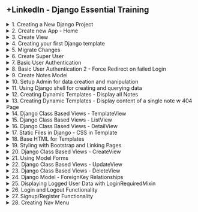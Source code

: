 
## +LinkedIn - Django Essential Training

<details>
<summary>1. Creating a New Django Project </summary>

# Creating a New Django Project

![image](https://github.com/omeatai/src-AI-Software/assets/32337103/d9914a67-625b-4165-a58a-5d43d40838e0)

## Install venv

```py
python -m venv venv
```

## Activate venv

```py
# venv\Scripts\activate
source venv/bin/activate
```

## Install Django

```py
python -m pip install Django==3.2
```

## Get dependencies

```py
pip freeze
```

```x
asgiref==3.7.2
Django==5.0.3
sqlparse==0.4.4
```

## Save Dependencies to Requirements.txt

```py
pip freeze > requirements.txt
```

## Install requirements from Requirements.txt

```py
pip install -r requirements.txt
```

## Deactivate a virtual environment

```py
deactivate
```

## Create Django Project

```py
django-admin startproject smartnotes .
```

## Start Local Server

```py
python manage.py runserver
```

```x
You have 18 unapplied migration(s). Your project may not work properly until you apply the migrations for app(s): admin, auth, contenttypes, sessions.
Run 'python manage.py migrate' to apply them.
March 20, 2024 - 04:58:12
Django version 5.0.3, using settings 'smartnotes.settings'
Starting development server at http://127.0.0.1:8000/
Quit the server with CONTROL-C.
```

<img width="1280" alt="image" src="https://github.com/omeatai/src-python-flask-django/assets/32337103/d1188761-5eb8-44f3-849e-b6b69662cd44">
<img width="1416" alt="image" src="https://github.com/omeatai/src-python-flask-django/assets/32337103/c414f6de-58e0-490e-a6d6-e0cbaae242b1">

# #END</details>

<details>
<summary>2. Create new App - Home </summary>

# Create new App - Home

[https://github.com/omeatai/src-python-flask-django/commit/0959e138fcee4d7829ef38e9ca8ff24a5c443a23](https://github.com/omeatai/src-python-flask-django/commit/0959e138fcee4d7829ef38e9ca8ff24a5c443a23)

## Create App

```py
django-admin startapp home
```

### smartnotes.settings:

```x
# Application definition

INSTALLED_APPS = [
    'django.contrib.admin',
    'django.contrib.auth',
    'django.contrib.contenttypes',
    'django.contrib.sessions',
    'django.contrib.messages',
    'django.contrib.staticfiles',

    # apps
    'home',
]
```

# #END</details>

<details>
<summary>3. Create View </summary>

# Create View

[https://github.com/omeatai/src-python-flask-django/commit/c1680ccc9d7982ae87252859481cb3d64db13260](https://github.com/omeatai/src-python-flask-django/commit/c1680ccc9d7982ae87252859481cb3d64db13260)

### smartnotes.urls:

```py
from django.contrib import admin
from django.urls import path, include

urlpatterns = [
    path('admin/', admin.site.urls),
    path('', include('home.urls')),
]
```

### home.urls:

```py
from django.urls import path
from home import views

urlpatterns = [
    path('home', views.home),
]
```

### home.views:

```py
from django.shortcuts import render
from django.http import HttpResponse

# Create your views here.


def home(request):
    return HttpResponse("<h1>Hello World!</h1>")
```

<img width="1413" alt="image" src="https://github.com/omeatai/src-python-flask-django/assets/32337103/ac80da1e-8b1a-4bc7-aa4f-528bd887843b">
<img width="1280" alt="image" src="https://github.com/omeatai/src-python-flask-django/assets/32337103/897bdc04-e787-467e-8194-5a5bcc99c229">
<img width="1280" alt="image" src="https://github.com/omeatai/src-python-flask-django/assets/32337103/1292f08d-6ebc-4d3d-a0c0-460ed2869b57">
<img width="1280" alt="image" src="https://github.com/omeatai/src-python-flask-django/assets/32337103/5c024f37-a954-4ae3-89a0-db735d3a7504">

# #END</details>

<details>
<summary>4. Creating your first Django template </summary>

# Creating your first Django template

[https://github.com/omeatai/src-python-flask-django/commit/6f788cf2b56c91f44b960178d8576c35bbebd11a](https://github.com/omeatai/src-python-flask-django/commit/6f788cf2b56c91f44b960178d8576c35bbebd11a)

### smartnotes.settings:

```py
# Internationalization
# https://docs.djangoproject.com/en/5.0/topics/i18n/

LANGUAGE_CODE = 'en-us'

TIME_ZONE = 'America/Denver'

USE_I18N = True

USE_TZ = True
```

### home.views:

```py
from django.shortcuts import render
from django.http import HttpResponse
from datetime import datetime

# Create your views here.


def home(request):
    # return HttpResponse("<h1>Hello World!</h1>")
    return render(request, 'home/welcome.html', {'name': 'John Doe', 'date': datetime.now()})
```

### home/templates/home/welcome.html:

```html
<!DOCTYPE html>
<html lang="en">
  <head>
    <meta charset="UTF-8" />
    <meta name="viewport" content="width=device-width, initial-scale=1.0" />
    <title>SmartNotes</title>
  </head>

  <body>
    <h1>Welcome to SmartNotes Home Page - {{name}}.</h1>
    <h2>Today is {{date}}</h2>
  </body>
</html>
```

<img width="1413" alt="image" src="https://github.com/omeatai/src-python-flask-django/assets/32337103/360b36a5-c3e9-4767-81b6-50a6969bbe2c">
<img width="1280" alt="image" src="https://github.com/omeatai/src-python-flask-django/assets/32337103/b117ad99-4daa-4910-9b8d-7581139d5bac">
<img width="1280" alt="image" src="https://github.com/omeatai/src-python-flask-django/assets/32337103/7f247c75-ff40-4fa4-9f30-266cf411a8f3">
<img width="1280" alt="image" src="https://github.com/omeatai/src-python-flask-django/assets/32337103/7a366f68-7d08-423b-a7c9-c400262a04af">

# #END</details>

<details>
<summary>5. Migrate Changes </summary>

# Migrate Changes

```py
python manage.py makemigrations
```

```py
python manage.py migrate
```

<img width="449" alt="image" src="https://github.com/omeatai/src-python-flask-django/assets/32337103/7b035ec1-9768-47cb-82b2-99171cccee67">

# #END</details>

<details>
<summary>6. Create Super User</summary>

# Create Super User

```py
python manage.py createsuperuser
```

# Run Dev Server

```py
python manage.py runserver
```

<img width="448" alt="image" src="https://github.com/omeatai/src-python-flask-django/assets/32337103/07bc212b-b444-4f42-804e-6212abf24964">
<img width="1330" alt="image" src="https://github.com/omeatai/src-python-flask-django/assets/32337103/eb04a65d-2c5e-4040-830c-1e1618cd1767">
<img width="1442" alt="image" src="https://github.com/omeatai/src-python-flask-django/assets/32337103/f883b789-fdf6-46d6-b729-f730c87c7ed6">
<img width="1319" alt="image" src="https://github.com/omeatai/src-python-flask-django/assets/32337103/97ccec8d-6dcf-4929-b8e0-a8a189fbf2be">

# #END</details>

<details>
<summary>7. Basic User Authentication</summary>

# Basic User Authentication

[https://github.com/omeatai/src-python-flask-django/commit/d5e5549f294eff2e8802a0cbfb499be02c648d31](https://github.com/omeatai/src-python-flask-django/commit/d5e5549f294eff2e8802a0cbfb499be02c648d31)

### home.urls:

```py
from django.urls import path
from home import views

urlpatterns = [
    path('home', views.home),
    path('authorized', views.authorized),
]
```

### home.views:

```py
from django.shortcuts import render
from django.http import HttpResponse
from datetime import datetime
from django.contrib.auth.decorators import login_required

# Create your views here.


def home(request):
    # return HttpResponse("<h1>Hello World!</h1>")
    return render(request, 'home/welcome.html', {'name': 'John Doe', 'date': datetime.now()})


@login_required
def authorized(request):
    return render(request, 'home/authorized.html', {})
```

### home/authorized.html:

```html
<!DOCTYPE html>
<html lang="en">
  <head>
    <meta charset="UTF-8" />
    <meta name="viewport" content="width=device-width, initial-scale=1.0" />
    <title>Restricted Area</title>
  </head>

  <body>
    <h1>You are in a restricted area!</h1>
  </body>
</html>
```

<img width="1442" alt="image" src="https://github.com/omeatai/src-python-flask-django/assets/32337103/4e2e5a7b-8123-4e02-bc14-c92f6b71066b">
<img width="1442" alt="image" src="https://github.com/omeatai/src-python-flask-django/assets/32337103/60489590-edb1-4fbe-9d9a-7fac08eadf1d">
<img width="1442" alt="image" src="https://github.com/omeatai/src-python-flask-django/assets/32337103/739ecf40-3968-476a-8119-141a4335c8d9">
<img width="1442" alt="image" src="https://github.com/omeatai/src-python-flask-django/assets/32337103/9f3c23f0-cc96-4e2e-9066-5eedc5ad5c95">

# #END</details>

<details>
<summary>8. Basic User Authentication 2 - Force Redirect on failed Login</summary>

# Basic User Authentication 2 - Force Redirect on failed Login

[https://github.com/omeatai/src-python-flask-django/commit/ee29ba256602e97df09bcec992f4c0efda93286b](https://github.com/omeatai/src-python-flask-django/commit/ee29ba256602e97df09bcec992f4c0efda93286b)

### home.views:

```py
from django.shortcuts import render
from django.http import HttpResponse
from datetime import datetime
from django.contrib.auth.decorators import login_required

# Create your views here.


def home(request):
    # return HttpResponse("<h1>Hello World!</h1>")
    return render(request, 'home/welcome.html', {'name': 'John Doe', 'date': datetime.now()})


@login_required(login_url='/admin')
def authorized(request):
    return render(request, 'home/authorized.html', {})
```

<img width="1442" alt="image" src="https://github.com/omeatai/src-python-flask-django/assets/32337103/000601ab-8f95-4b1f-a720-34ccf24eb623">

# #END</details>

<details>
<summary>9. Create Notes Model</summary>

# Create Notes Model

[https://github.com/omeatai/src-python-flask-django/commit/09253493e7a3e2e425681639f18e15110a5d6092](https://github.com/omeatai/src-python-flask-django/commit/09253493e7a3e2e425681639f18e15110a5d6092)

## Create new app - notes

```py
django-admin startapp notes
```

### smartnotes.settings:

```py
# Application definition

INSTALLED_APPS = [
    'django.contrib.admin',
    'django.contrib.auth',
    'django.contrib.contenttypes',
    'django.contrib.sessions',
    'django.contrib.messages',
    'django.contrib.staticfiles',

    # apps
    'home',
    'notes',
]
```

### notes.models:

```py
from django.db import models

# Create your models here.


class Notes(models.Model):
    title = models.CharField(max_length=200)
    content = models.TextField()
    created = models.DateTimeField(auto_now_add=True)
    updated = models.DateTimeField(auto_now=True)

    def __str__(self):
        return self.title
```

## Run migrations

```py
python manage.py makemigrations
python manage.py migrate
```

# #END</details>

<details>
<summary>10. Setup Admin for data creation and manipulation</summary>

# Setup Admin for data creation and manipulation

[https://github.com/omeatai/src-python-flask-django/commit/fe4590e92ae3f0ac735f5950c8660cf79aed015b](https://github.com/omeatai/src-python-flask-django/commit/fe4590e92ae3f0ac735f5950c8660cf79aed015b)

### notes.admin:

```py
from django.contrib import admin
from . import models
# Register your models here.


class NotesAdmin(admin.ModelAdmin):
    list_display = ('title', 'created', 'updated',)
    verbose_name = "Note"
    verbose_name_plural = "Notes"

    # def get_model_name(self):
    #     return "Notes"


admin.site.register(models.Notes, NotesAdmin)
```

### notes.models:

```py
from django.db import models

# Create your models here.


class Notes(models.Model):
    title = models.CharField(max_length=200)
    content = models.TextField()
    created = models.DateTimeField(auto_now_add=True)
    updated = models.DateTimeField(auto_now=True)

    class Meta:
        verbose_name = "Note"
        verbose_name_plural = "Notes"

    def __str__(self):
        return self.title
```

## Run migrations

```py
python manage.py makemigrations
python manage.py migrate
```

<img width="1280" alt="image" src="https://github.com/omeatai/src-python-flask-django/assets/32337103/44e70011-13a8-4329-98e8-de55d982840e">
<img width="1280" alt="image" src="https://github.com/omeatai/src-python-flask-django/assets/32337103/d2b2e809-b98c-4bf9-97bc-a539bb352808">
<img width="1458" alt="image" src="https://github.com/omeatai/src-python-flask-django/assets/32337103/354f952d-e64f-4956-ada8-c9c1461ed99c">
<img width="1458" alt="image" src="https://github.com/omeatai/src-python-flask-django/assets/32337103/6c302e29-1e1d-4400-a752-c38955302f1f">
<img width="1458" alt="image" src="https://github.com/omeatai/src-python-flask-django/assets/32337103/e187c091-b598-40e3-82f4-10f61cbe8d95">

# #END</details>

<details>
<summary>11. Using Django shell for creating and querying data</summary>

# Using Django shell for creating and querying data

## Run Shell:

```py
python manage.py shell
```

## Get Instance of Model Object

```py
from notes.models import Notes
mynote = Notes.objects.get(pk=1)

mynote.title
# 'Make food'

mynote.content
# 'This is how to make the food'
```

## Get all Object Instances

```py
 Notes.objects.all()
# <QuerySet [<Notes: Make food>]>
```

## Create New Object Instance

```py
new_note = Notes.objects.create(title="The second note", content="This is the second note.")

Notes.objects.all()
# <QuerySet [<Notes: Make food>, <Notes: The second note>]>
```

## Filter and Exclude contents

```py
Notes.objects.filter(title__startswith="The")
# <QuerySet [<Notes: The second note>]>

Notes.objects.filter(content__icontains="food")
#  <QuerySet [<Notes: Make food>]>

Notes.objects.exclude(content__icontains="food")
# <QuerySet [<Notes: The second note>]>

Notes.objects.filter(content__icontains="food").exclude(content__icontains="second")
# <QuerySet [<Notes: Make food>]>
```

# #END</details>

<details>
<summary>12. Creating Dynamic Templates - Display all Notes </summary>

# Creating Dynamic Templates - Display all Notes

[https://github.com/omeatai/src-python-flask-django/commit/a135c2a03da27f098e6d5e3a508ffa2746745e96](https://github.com/omeatai/src-python-flask-django/commit/a135c2a03da27f098e6d5e3a508ffa2746745e96)

### notes.models:

```py
from django.db import models

# Create your models here.


class Notes(models.Model):
    title = models.CharField(max_length=200)
    content = models.TextField()
    created = models.DateTimeField(auto_now_add=True)
    updated = models.DateTimeField(auto_now=True)

    class Meta:
        verbose_name = "Note"
        verbose_name_plural = "Notes"

    def __str__(self):
        return self.title
```

### smartnotes.urls:

```py
from django.contrib import admin
from django.urls import path, include

urlpatterns = [
    path('admin/', admin.site.urls),
    path('', include('home.urls')),
    path('smart/', include('notes.urls')),
]
```

### notes.urls:

```py
from django.urls import path
from . import views

urlpatterns = [
    path('notes', views.list),
]
```

### notes.views:

```py
from django.shortcuts import render
from .models import Notes

# Create your views here.


def list(request):
    all_notes = Notes.objects.all()
    return render(request, 'notes/notes_list.html', {'notes': all_notes})
```

### notes/notes_list.html:

```html
<!DOCTYPE html>
<html lang="en">
  <head>
    <meta charset="UTF-8" />
    <meta name="viewport" content="width=device-width, initial-scale=1.0" />
    <title>Notes</title>
  </head>

  <body>
    <h1>Note List</h1>
    <h2>These are the notes:</h2>
    <ul>
      {% for note in notes %}
      <li>{{note.title}}</li>
      {% endfor %}
    </ul>
  </body>
</html>
```

<img width="1409" alt="image" src="https://github.com/omeatai/src-python-flask-django/assets/32337103/a93749d6-a319-421f-b211-3288eecc3786">
<img width="1252" alt="image" src="https://github.com/omeatai/src-python-flask-django/assets/32337103/ebcd35d1-e9b4-4dd9-88de-028296c7ef34">
<img width="1252" alt="image" src="https://github.com/omeatai/src-python-flask-django/assets/32337103/0ccaf7cd-59bb-47b9-bf10-1dd7123819dd">
<img width="1252" alt="image" src="https://github.com/omeatai/src-python-flask-django/assets/32337103/1b70d099-f746-4499-a1bb-99f82baaa8ab">
<img width="1252" alt="image" src="https://github.com/omeatai/src-python-flask-django/assets/32337103/2422a6ee-56fd-4479-baca-80f33bb664e4">
<img width="1252" alt="image" src="https://github.com/omeatai/src-python-flask-django/assets/32337103/330aee64-8204-45ba-975c-d34e33a16019">

# #END</details>

<details>
<summary>13. Creating Dynamic Templates - Display content of a single note w 404 Page </summary>

# Creating Dynamic Templates - Display content of a single note w 404 Page

[https://github.com/omeatai/src-python-flask-django/commit/6a213c7aa46ec24c6017a44bad60269918eaf2a0](https://github.com/omeatai/src-python-flask-django/commit/6a213c7aa46ec24c6017a44bad60269918eaf2a0)

### smartnotes.settings:

```py
# SECURITY WARNING: don't run with debug turned on in production!
DEBUG = False  # True

ALLOWED_HOSTS = ['*']


# Application definition

INSTALLED_APPS = [
    'django.contrib.admin',
    'django.contrib.auth',
    'django.contrib.contenttypes',
    'django.contrib.sessions',
    'django.contrib.messages',
    'django.contrib.staticfiles',

    # apps
    'home',
    'notes',
]
```

### notes.urls:

```py
from django.urls import path
from . import views

urlpatterns = [
    path('notes', views.list),
    path('notes/<int:pk>', views.detail),
]
```

### notes.views:

```py
from django.shortcuts import render
from django.http import Http404

from .models import Notes

# Create your views here.


def list(request):
    all_notes = Notes.objects.all()
    return render(request, 'notes/notes_list.html', {'notes': all_notes})


def detail(request, pk):
    try:
        note = Notes.objects.get(pk=pk)
    except Notes.DoesNotExist:
        raise Http404("Note does not exist")
    return render(request, 'notes/notes_detail.html', {'note': note})
```

### notes/notes_detail.html:

```html
<!DOCTYPE html>
<html lang="en">
  <head>
    <meta charset="UTF-8" />
    <meta name="viewport" content="width=device-width, initial-scale=1.0" />
    <title>Note Detail</title>
  </head>

  <body>
    <h1>{{note.title | title}}</h1>
    <h3>{{note.content}}</h3>
  </body>
</html>
```

### notes/templates/404.html:

```html
<!DOCTYPE html>
<html lang="en">
  <head>
    <meta charset="UTF-8" />
    <meta name="viewport" content="width=device-width, initial-scale=1.0" />
    <title>404 Page</title>
  </head>

  <body>
    <h1>404 - Ooops!</h1>
    <h2>I cannot find the file you requested!</h2>
  </body>
</html>
```

<img width="1409" alt="image" src="https://github.com/omeatai/src-python-flask-django/assets/32337103/10aa4c56-be8b-4bc6-ba6b-fe52dcf11389">
<img width="1409" alt="image" src="https://github.com/omeatai/src-python-flask-django/assets/32337103/01259842-9e6f-4a09-9091-10b36c1e636d">
<img width="1252" alt="image" src="https://github.com/omeatai/src-python-flask-django/assets/32337103/43c1eb4e-fbfd-4ffb-930f-37db29b0e50d">
<img width="1252" alt="image" src="https://github.com/omeatai/src-python-flask-django/assets/32337103/e6dabf44-5720-492e-9272-6f2e7f8bae55">
<img width="1252" alt="image" src="https://github.com/omeatai/src-python-flask-django/assets/32337103/f637fb96-364d-4acd-9c64-3aed91a93080">
<img width="1252" alt="image" src="https://github.com/omeatai/src-python-flask-django/assets/32337103/ff107b00-75b3-4da7-891a-28b40ad0b797">
<img width="1252" alt="image" src="https://github.com/omeatai/src-python-flask-django/assets/32337103/0a26901f-dad5-4686-9fd6-cc9b18970de1">

# #END</details>

<details>
<summary>14. Django Class Based Views - TemplateView </summary>

# Django Class Based Views - TemplateView

[https://github.com/omeatai/src-python-flask-django/commit/1e10260f38b8bf5b6804d6f45b9f4bf61b1c2edf](https://github.com/omeatai/src-python-flask-django/commit/1e10260f38b8bf5b6804d6f45b9f4bf61b1c2edf)

### home.views:

```py
from django.shortcuts import render
from django.http import HttpResponse
from datetime import datetime
from django.contrib.auth.decorators import login_required
from django.views.generic import TemplateView
from django.contrib.auth.mixins import LoginRequiredMixin

# Create your views here.


class HomeView(TemplateView):
    template_name = 'home/welcome.html'
    extra_context = {'name': 'John Doe', 'date': datetime.now()}


# def home(request):
#     # return HttpResponse("<h1>Hello World!</h1>")
#     return render(request, 'home/welcome.html', {'name': 'John Doe', 'date': datetime.now()})


class AuthorizedView(LoginRequiredMixin, TemplateView):
    template_name = 'home/authorized.html'
    extra_context = {}
    login_url = '/admin'


# @login_required(login_url='/admin')
# def authorized(request):
#     return render(request, 'home/authorized.html', {})
```

### home.urls:

```py
from django.urls import path
from home import views

urlpatterns = [
    # path('home', views.home),
    path('home', views.HomeView.as_view()),
    # path('authorized', views.authorized),
    path('authorized', views.AuthorizedView.as_view()),
]
```

<img width="1458" alt="image" src="https://github.com/omeatai/src-python-flask-django/assets/32337103/27480e31-f225-49ee-aba2-b9a149a9323d">
<img width="1458" alt="image" src="https://github.com/omeatai/src-python-flask-django/assets/32337103/fb460d21-b9a7-4799-961f-56bc751d5121">
<img width="1252" alt="image" src="https://github.com/omeatai/src-python-flask-django/assets/32337103/1b2b17f3-5d1c-48bd-9364-25374c1ce361">
<img width="1252" alt="image" src="https://github.com/omeatai/src-python-flask-django/assets/32337103/2c4dbd20-39b2-4adb-bc28-ffcac9089466">

# #END</details>

<details>
<summary>15. Django Class Based Views - ListView </summary>

# Django Class Based Views - ListView

[https://github.com/omeatai/src-python-flask-django/commit/3f935498be33171d56e127482e771f199787ab6c](https://github.com/omeatai/src-python-flask-django/commit/3f935498be33171d56e127482e771f199787ab6c)

### notes.views:

```py
from typing import Any
from django.shortcuts import render
from django.http import Http404
from django.views.generic import ListView

from .models import Notes

# Create your views here.


class NotesListView(ListView):
    model = Notes
    context_object_name = 'notes'
    template_name = 'notes/notes_list.html'
    ordering = ['-created']
    paginate_by = 10


# def list(request):
#     all_notes = Notes.objects.all()
#     return render(request, 'notes/notes_list.html', {'notes': all_notes})


def detail(request, pk):
    try:
        note = Notes.objects.get(pk=pk)
    except Notes.DoesNotExist:
        raise Http404("Note does not exist")
    return render(request, 'notes/notes_detail.html', {'note': note})
```

### notes.urls:

```py
from django.urls import path
from . import views

urlpatterns = [
    # path('notes', views.list),
    path('notes', views.NotesListView.as_view()),
    path('notes/<int:pk>', views.detail),
]
```

### notes/templates/notes/notes_list.html:

```py
<!DOCTYPE html>
<html lang="en">

<head>
    <meta charset="UTF-8">
    <meta name="viewport" content="width=device-width, initial-scale=1.0">
    <title>Notes</title>
</head>

<body>
    <h1>Note List</h1>
    <h2>These are the notes:</h2>
    <ul>
        {% for note in notes %}
        <li>{{note.title}}</li>
        {% endfor %}
    </ul>
</body>

</html>
```

<img width="1383" alt="image" src="https://github.com/omeatai/src-python-flask-django/assets/32337103/8023729d-604c-4b71-9dfa-89fa4501c7cc">
<img width="1208" alt="image" src="https://github.com/omeatai/src-python-flask-django/assets/32337103/47e33038-8d50-413c-a88e-1eca9978a27d">
<img width="1252" alt="image" src="https://github.com/omeatai/src-python-flask-django/assets/32337103/c369c75a-203c-46f5-9844-00796ae8904a">
<img width="1252" alt="image" src="https://github.com/omeatai/src-python-flask-django/assets/32337103/0b3720e2-b860-4c42-b7bc-2eccb67e8fb8">

# #END</details>

<details>
<summary>16. Django Class Based Views - DetailView </summary>

# Django Class Based Views - DetailView

[https://github.com/omeatai/src-python-flask-django/commit/3dbc4628a9a8892e9098e455c03cb8c63e4253f5](https://github.com/omeatai/src-python-flask-django/commit/3dbc4628a9a8892e9098e455c03cb8c63e4253f5)

### smartnotes.urls:

```py
from django.contrib import admin
from django.urls import path, include

urlpatterns = [
    path('admin/', admin.site.urls),
    path('', include('home.urls')),
    path('smart/', include('notes.urls')),
]
```

### notes.urls:

```py
from django.urls import path
from . import views

urlpatterns = [
    # path('notes', views.list),
    path('notes', views.NotesListView.as_view(), name='notes-list'),
    # path('notes/<int:pk>', views.detail),
    path('notes/<int:pk>', views.NotesDetailView.as_view(),
         name='notes-detail-list'),
]
```

### notes.views:

```py
from typing import Any
from django.shortcuts import render, redirect
from django.http import Http404, HttpResponseRedirect
from django.urls import reverse
from django.views.generic import ListView, DetailView

from .models import Notes

# Create your views here.


class NotesListView(ListView):
    model = Notes
    context_object_name = 'notes'
    template_name = 'notes/notes_list.html'
    ordering = ['-created']
    paginate_by = 10


# def list(request):
#     all_notes = Notes.objects.all()
#     return render(request, 'notes/notes_list.html', {'notes': all_notes})


class NotesDetailView(DetailView):
    model = Notes
    context_object_name = 'note'
    template_name = 'notes/notes_detail.html'

    def get_object(self, queryset=None):
        try:
            return super().get_object(queryset)
        except Http404:
            # return render(self.request, '404.html', {})
            # return HttpResponseRedirect(reverse('notes-detail-list', args=[1]))
            # return HttpResponseRedirect(reverse('notes-list'))
            return "404 - Sorry, the requested note does not exist!"


# def detail(request, pk):
#     try:
#         note = Notes.objects.get(pk=pk)
#     except Notes.DoesNotExist:
#         raise Http404("Note does not exist")
#     return render(request, 'notes/notes_detail.html', {'note': note})
```

### notes/templates/notes/notes_list.html:

```py
<!DOCTYPE html>
<html lang="en">

<head>
    <meta charset="UTF-8">
    <meta name="viewport" content="width=device-width, initial-scale=1.0">
    <title>Notes</title>
</head>

<body>
    <h1>Note List</h1>
    <h2>These are the notes:</h2>
    <ul>
        {% for note in notes %}
        <li>{{note.title}}</li>
        {% endfor %}
    </ul>
</body>

</html>
```

<img width="1383" alt="image" src="https://github.com/omeatai/src-python-flask-django/assets/32337103/1be41d27-ca7b-421b-95f5-18d52c56fde7">
<img width="1383" alt="image" src="https://github.com/omeatai/src-python-flask-django/assets/32337103/72c45b25-dd04-409d-87a4-b5cf9c34d48d">
<img width="1252" alt="image" src="https://github.com/omeatai/src-python-flask-django/assets/32337103/e5f7626e-d377-45eb-9ad2-ca78c7de2074">
<img width="1252" alt="image" src="https://github.com/omeatai/src-python-flask-django/assets/32337103/07094330-2eb9-4153-9b6e-a8796c2468ac">
<img width="1252" alt="image" src="https://github.com/omeatai/src-python-flask-django/assets/32337103/74a02860-d5d8-44cf-9dab-7e9ee5412633">
<img width="1252" alt="image" src="https://github.com/omeatai/src-python-flask-django/assets/32337103/fdbf20ef-4a65-4623-a7cb-ba067f2a68ce">

# #END</details>

<details>
<summary>17. Static Files in Django - CSS in Template </summary>

# Static Files in Django - CSS in Template

[https://github.com/omeatai/src-python-flask-django/commit/c9a69902fd55e8eff47d658603800dab25cb0ab8](https://github.com/omeatai/src-python-flask-django/commit/c9a69902fd55e8eff47d658603800dab25cb0ab8)

### smartnotes.settings:

```py
# Static files (CSS, JavaScript, Images)
# https://docs.djangoproject.com/en/5.0/howto/static-files/

STATIC_URL = 'static/'
STATICFILES_DIRS = [
    BASE_DIR / 'static',
]
```

### static/notes/css/style.css:

```css
.note-li {
  color: blue;
  font-size: 18px;
  font-weight: 800;
}
```

### notes/templates/notes/notes_list.html:

```html
{% load static %}

<!DOCTYPE html>
<html lang="en">
  <head>
    <meta charset="UTF-8" />
    <meta name="viewport" content="width=device-width, initial-scale=1.0" />
    <link rel="stylesheet" href="{% static 'notes/css/style.css' %}" />
    <title>Notes</title>
  </head>

  <body>
    <h1>Note List</h1>
    <h2>These are the notes:</h2>
    <ul>
      {% for note in notes %}
      <li class="note-li">{{note.title}}</li>
      {% endfor %}
    </ul>
  </body>
</html>
```

<img width="1383" alt="image" src="https://github.com/omeatai/src-python-flask-django/assets/32337103/b43b561f-4547-41f3-afe7-de0ffe54d353">
<img width="1383" alt="image" src="https://github.com/omeatai/src-python-flask-django/assets/32337103/9326acdd-5ae5-4bc8-b01d-3a87961fdec2">
<img width="1252" alt="image" src="https://github.com/omeatai/src-python-flask-django/assets/32337103/139b36d2-137b-4366-b175-103d50f6489c">
<img width="1252" alt="image" src="https://github.com/omeatai/src-python-flask-django/assets/32337103/c2a15c08-1cb5-48f9-87a5-47d3bbea48f8">
<img width="1252" alt="image" src="https://github.com/omeatai/src-python-flask-django/assets/32337103/65ed74a3-2119-45ba-8bca-905b770b895c">

# #END</details>

<details>
<summary>18. Base HTML for Templates </summary>

# Base HTML for Templates

[https://github.com/omeatai/src-python-flask-django/commit/9e009fac7c4d43b7c5cae36dd13301e35079146e](https://github.com/omeatai/src-python-flask-django/commit/9e009fac7c4d43b7c5cae36dd13301e35079146e)

### smartnotes.settings:

```py
TEMPLATES = [
    {
        'BACKEND': 'django.template.backends.django.DjangoTemplates',
        'DIRS': [
            BASE_DIR / 'templates',
        ],
        'APP_DIRS': True,
        'OPTIONS': {
            'context_processors': [
                'django.template.context_processors.debug',
                'django.template.context_processors.request',
                'django.contrib.auth.context_processors.auth',
                'django.contrib.messages.context_processors.messages',
            ],
        },
    },
]
```

### static/notes/css/style.css:

```css
.note-li {
  color: purple;
  font-size: 18px;
  font-weight: 800;
}

h2 {
  color: cadetblue;
}
```

### templates/notes/base.html:

```html
{% load static %}

<!DOCTYPE html>
<html lang="en">
  <head>
    <meta charset="UTF-8" />
    <meta name="viewport" content="width=device-width, initial-scale=1.0" />
    <link rel="stylesheet" href="{% static 'notes/css/style.css' %}" />
    <title>Notes</title>
  </head>

  <body>
    {% block content %} {% endblock content %}
  </body>
</html>
```

### templates/notes/notes_list.html:

```py
{% extends 'notes/base.html' %}

{% block content %}
<h1>Note List</h1>
<h2>These are the notes:</h2>
<ul>
    {% for note in notes %}
    <li class="note-li">{{note.title}}</li>
    {% endfor %}
</ul>
{% endblock content %}
```

<img width="1430" alt="image" src="https://github.com/omeatai/src-python-flask-django/assets/32337103/047a9f2c-1e33-4827-8cab-c825ab3dd210">
<img width="1252" alt="image" src="https://github.com/omeatai/src-python-flask-django/assets/32337103/79af28af-7378-431b-abaa-b208e67194b5">
<img width="1252" alt="image" src="https://github.com/omeatai/src-python-flask-django/assets/32337103/c2ef70e3-dd93-4455-83c5-f9d285bdb87b">
<img width="1252" alt="image" src="https://github.com/omeatai/src-python-flask-django/assets/32337103/4423d5ed-de11-41c9-98f7-58d85515e682">
<img width="1252" alt="image" src="https://github.com/omeatai/src-python-flask-django/assets/32337103/0ac816c0-cb25-49c5-843a-276784f40f71">

# #END</details>

<details>
<summary>19. Styling with Bootstrap and Linking Pages </summary>

# Styling with Bootstrap and Linking Pages

[https://github.com/omeatai/src-python-flask-django/commit/61b4a649138fba4700ea7ecac34d5babea955e80](https://github.com/omeatai/src-python-flask-django/commit/61b4a649138fba4700ea7ecac34d5babea955e80)

### notes.urls:

```py
from django.urls import path
from . import views

urlpatterns = [
    # path('notes', views.list),
    path('notes', views.NotesListView.as_view(), name='notes-list'),
    # path('notes/<int:pk>', views.detail),
    path('notes/<int:pk>', views.NotesDetailView.as_view(),
         name='notes-detail-list'),
]
```

### templates/home/base.html:

```html
{% load static %}

<!DOCTYPE html>
<html lang="en">
  <head>
    <meta charset="UTF-8" />
    <meta name="viewport" content="width=device-width, initial-scale=1.0" />
    <link
      href="https://cdn.jsdelivr.net/npm/bootstrap@5.3.3/dist/css/bootstrap.min.css"
      rel="stylesheet"
      integrity="sha384-QWTKZyjpPEjISv5WaRU9OFeRpok6YctnYmDr5pNlyT2bRjXh0JMhjY6hW+ALEwIH"
      crossorigin="anonymous"
    />
    <title>SmartNotes</title>
  </head>

  <body>
    <div class="my-5 text-center container">
      {% block content %} {% endblock content %}
    </div>

    <script
      src="https://cdn.jsdelivr.net/npm/bootstrap@5.3.3/dist/js/bootstrap.bundle.min.js"
      integrity="sha384-YvpcrYf0tY3lHB60NNkmXc5s9fDVZLESaAA55NDzOxhy9GkcIdslK1eN7N6jIeHz"
      crossorigin="anonymous"
    ></script>
  </body>
</html>
```

### home/templates/home/welcome.html:

```html
{% extends 'home/base.html' %} {% block content %}
<h1>Welcome to SmartNotes Home Page - {{name}}.</h1>
<h2>Today is {{date}}</h2>
<a href="{% url 'notes-list' %}" class="btn btn-primary"
  >Check out these SmartNotes</a
>
{% endblock content %}
```

### templates/notes/base.html:

```html
{% load static %}

<!DOCTYPE html>
<html lang="en">
  <head>
    <meta charset="UTF-8" />
    <meta name="viewport" content="width=device-width, initial-scale=1.0" />
    <link
      href="https://cdn.jsdelivr.net/npm/bootstrap@5.3.3/dist/css/bootstrap.min.css"
      rel="stylesheet"
      integrity="sha384-QWTKZyjpPEjISv5WaRU9OFeRpok6YctnYmDr5pNlyT2bRjXh0JMhjY6hW+ALEwIH"
      crossorigin="anonymous"
    />
    <link rel="stylesheet" href="{% static 'notes/css/style.css' %}" />
    <title>Notes</title>
  </head>

  <body>
    <div class="my-5 text-center container">
      {% block content %} {% endblock content %}
    </div>

    <script
      src="https://cdn.jsdelivr.net/npm/bootstrap@5.3.3/dist/js/bootstrap.bundle.min.js"
      integrity="sha384-YvpcrYf0tY3lHB60NNkmXc5s9fDVZLESaAA55NDzOxhy9GkcIdslK1eN7N6jIeHz"
      crossorigin="anonymous"
    ></script>
  </body>
</html>
```

### notes/templates/notes/notes_list.html:

```html
{% extends 'notes/base.html' %} {% block content %}
<h1>Note List</h1>
<h2 class="mb-5">These are the notes:</h2>

<div class="row row-cols3 g-2">
  {% for note in notes %}
  <div class="col">
    <div class="p-3 border">
      <a
        href="{% url 'notes-detail-list' pk=note.id %}"
        class="text-dark text-decoration-none"
      >
        <h3>{{note.title | title}}</h3>
      </a>
      <p>{{note.content | truncatechars:30}}</p>
    </div>
  </div>
  {% endfor %}
</div>

{% endblock content %}
```

### notes/templates/notes/notes_detail.html:

```html
{% extends 'notes/base.html' %} {% block content %}
<div class="border round">
  <h1 class="my-5">{{note.title | title}}</h1>
  <p>{{note.content}}</p>
</div>

{% endblock content %}
```

<img width="1453" alt="image" src="https://github.com/omeatai/src-python-flask-django/assets/32337103/a9a658c5-2846-4604-92b0-a1f2b73c5e5d">
<img width="1453" alt="image" src="https://github.com/omeatai/src-python-flask-django/assets/32337103/340f8b96-1493-42ae-b0a3-5fe1a8c7cedb">
<img width="1453" alt="image" src="https://github.com/omeatai/src-python-flask-django/assets/32337103/25d5c2c3-fa4f-4976-89e3-de46118d1aea">
<img width="1252" alt="image" src="https://github.com/omeatai/src-python-flask-django/assets/32337103/63f9b354-057c-4c3a-b3a2-d9e526685efd">
<img width="1252" alt="image" src="https://github.com/omeatai/src-python-flask-django/assets/32337103/f12343af-535e-4817-9ea2-b8aaa055e3fd">
<img width="1252" alt="image" src="https://github.com/omeatai/src-python-flask-django/assets/32337103/3528ba4f-38f1-40d9-9e52-5c85a9a73c2a">
<img width="1252" alt="image" src="https://github.com/omeatai/src-python-flask-django/assets/32337103/f8acfc54-55cc-471c-a24a-45841e71760f">
<img width="1252" alt="image" src="https://github.com/omeatai/src-python-flask-django/assets/32337103/91d083ca-a9b7-4696-ac40-507d024ec472">
<img width="1252" alt="image" src="https://github.com/omeatai/src-python-flask-django/assets/32337103/e3e639e1-3b09-413c-8493-50c61914e06c">

# #END</details>

<details>
<summary>20. Django Class Based Views - CreateView </summary>

# Django Class Based Views - CreateView

[https://github.com/omeatai/src-python-flask-django/commit/2f833971f6a3e9d78c730e912bcb08105d79e8c9](https://github.com/omeatai/src-python-flask-django/commit/2f833971f6a3e9d78c730e912bcb08105d79e8c9)

### smartnotes.urls:

```py
from django.contrib import admin
from django.urls import path, include

urlpatterns = [
    path('admin/', admin.site.urls),
    path('', include('home.urls')),
    path('smart/', include('notes.urls')),
]
```

### notes.urls:

```py
from django.urls import path
from . import views

urlpatterns = [
    # path('notes', views.list),
    path('notes', views.NotesListView.as_view(), name='notes-list'),
    # path('notes/<int:pk>', views.detail),
    path('notes/<int:pk>', views.NotesDetailView.as_view(),
         name='notes-detail-list'),
    path('notes/create', views.NotesCreateView.as_view(), name='notes-create'),
]
```

### notes.views:

```py
from typing import Any
from django.shortcuts import render, redirect
from django.http import Http404, HttpResponseRedirect
from django.urls import reverse
from django.views.generic import ListView, DetailView, CreateView

from .models import Notes

# Create your views here.


class NotesCreateView(CreateView):
    model = Notes
    fields = ['title', 'content']
    success_url = '/smart/notes'
    template_name = 'notes/notes_create.html'


class NotesListView(ListView):
    model = Notes
    context_object_name = 'notes'
    template_name = 'notes/notes_list.html'
    ordering = ['-created']
    paginate_by = 10


# def list(request):
#     all_notes = Notes.objects.all()
#     return render(request, 'notes/notes_list.html', {'notes': all_notes})


class NotesDetailView(DetailView):
    model = Notes
    context_object_name = 'note'
    template_name = 'notes/notes_detail.html'

    def get_object(self, queryset=None):
        try:
            return super().get_object(queryset)
        except Http404:
            # return render(self.request, '404.html', {})
            # return HttpResponseRedirect(reverse('notes-detail-list', args=[1]))
            # return HttpResponseRedirect(reverse('notes-list'))
            return "404 - Sorry, the requested note does not exist!"


# def detail(request, pk):
#     try:
#         note = Notes.objects.get(pk=pk)
#     except Notes.DoesNotExist:
#         raise Http404("Note does not exist")
#     return render(request, 'notes/notes_detail.html', {'note': note})
```

### notes/templates/notes/notes_create.html:

```py
{% extends 'notes/base.html' %}

{% block content %}
<form action="{% url 'notes-create' %}" method="POST">
    {% csrf_token %}
    {{ form.as_p }}
    <button type="submit" class="btn btn-primary my-5">Submit</button>
</form>

{% endblock content %}
```

<img width="1411" alt="image" src="https://github.com/omeatai/src-python-flask-django/assets/32337103/1b131ba3-80fe-4ccd-9b3f-fc6fb1684f05">
<img width="1411" alt="image" src="https://github.com/omeatai/src-python-flask-django/assets/32337103/269ca0b6-300e-42de-abd4-94a63760f233">
<img width="1249" alt="image" src="https://github.com/omeatai/src-python-flask-django/assets/32337103/0b81c59f-d6a6-46d0-8b6c-d91b224c1909">
<img width="1249" alt="image" src="https://github.com/omeatai/src-python-flask-django/assets/32337103/937c3f1a-7146-49d5-a646-822e7a71e42a">
<img width="1249" alt="image" src="https://github.com/omeatai/src-python-flask-django/assets/32337103/e34fd8f9-3302-454b-ab2f-a4c8df055f8f">
<img width="1249" alt="image" src="https://github.com/omeatai/src-python-flask-django/assets/32337103/ac2fdb6a-b470-4fc5-93e4-cfaf999cd9f9">

# #END</details>

<details>
<summary>21. Using Model Forms </summary>

# Using Model Forms

[https://github.com/omeatai/src-python-flask-django/commit/5afb11cc82683921b2d35eeb2928fe655b2a59c1](https://github.com/omeatai/src-python-flask-django/commit/5afb11cc82683921b2d35eeb2928fe655b2a59c1)

### notes.forms:

```py
from django import forms

from .models import Notes


class NotesForm(forms.ModelForm):
    class Meta:
        model = Notes
        fields = ['title', 'content']
        labels = {
            'title': 'Title',
            'content': 'Content',
        }
        widgets = {
            'title': forms.TextInput(attrs={'class': 'form-control'}),
            'content': forms.Textarea(attrs={'class': 'form-control'}),
        }

    def clean_title(self):
        title = self.cleaned_data['title']
        if len(title) < 5:
            raise forms.ValidationError(
                "Title must be at least 5 characters long.")
        if "Django" not in title:
            raise forms.ValidationError(
                "Title must contain the word 'Django'. We only accept notes about Django.")
        return title
```

### notes.views:

```py
from typing import Any
from django.shortcuts import render, redirect
from django.http import Http404, HttpResponseRedirect
from django.urls import reverse
from django.views.generic import ListView, DetailView, CreateView

from .models import Notes
from .forms import NotesForm

# Create your views here.


class NotesCreateView(CreateView):
    model = Notes
    # fields = ['title', 'content']
    success_url = '/smart/notes'
    template_name = 'notes/notes_create.html'
    form_class = NotesForm


class NotesListView(ListView):
    model = Notes
    context_object_name = 'notes'
    template_name = 'notes/notes_list.html'
    ordering = ['-created']
    paginate_by = 10


# def list(request):
#     all_notes = Notes.objects.all()
#     return render(request, 'notes/notes_list.html', {'notes': all_notes})


class NotesDetailView(DetailView):
    model = Notes
    context_object_name = 'note'
    template_name = 'notes/notes_detail.html'

    def get_object(self, queryset=None):
        try:
            return super().get_object(queryset)
        except Http404:
            # return render(self.request, '404.html', {})
            # return HttpResponseRedirect(reverse('notes-detail-list', args=[1]))
            # return HttpResponseRedirect(reverse('notes-list'))
            return "404 - Sorry, the requested note does not exist!"


# def detail(request, pk):
#     try:
#         note = Notes.objects.get(pk=pk)
#     except Notes.DoesNotExist:
#         raise Http404("Note does not exist")
#     return render(request, 'notes/notes_detail.html', {'note': note})
```

### notes/templates/notes/notes_create.html:

```html
{% extends 'notes/base.html' %} {% block content %}
<form action="{% url 'notes-create' %}" method="POST">
  {% csrf_token %} {{ form.as_p }}
  <button type="submit" class="btn btn-primary my-5">Submit</button>
</form>

{% if form.errors %}
<div class="alert alert-danger my-5">
  <div><strong>Oops!</strong> Something went wrong.</div>
  {{ form.errors.title.as_text }}
  <div>
    {% for field in form %} {% for error in field.errors %}
    <p>{{ error }}</p>
    {% endfor %} {% endfor %}
  </div>
</div>
{% endif %} {% endblock content %}
```

### templates/notes/base.html:

```html
{% load static %}

<!DOCTYPE html>
<html lang="en">
  <head>
    <meta charset="UTF-8" />
    <meta name="viewport" content="width=device-width, initial-scale=1.0" />
    <link
      href="https://cdn.jsdelivr.net/npm/bootstrap@5.3.3/dist/css/bootstrap.min.css"
      rel="stylesheet"
      integrity="sha384-QWTKZyjpPEjISv5WaRU9OFeRpok6YctnYmDr5pNlyT2bRjXh0JMhjY6hW+ALEwIH"
      crossorigin="anonymous"
    />
    <link rel="stylesheet" href="{% static 'notes/css/style.css' %}" />
    <title>Notes</title>
  </head>

  <body>
    <div class="my-5 text-center container">
      {% block content %} {% endblock content %}
    </div>

    <script
      src="https://cdn.jsdelivr.net/npm/bootstrap@5.3.3/dist/js/bootstrap.bundle.min.js"
      integrity="sha384-YvpcrYf0tY3lHB60NNkmXc5s9fDVZLESaAA55NDzOxhy9GkcIdslK1eN7N6jIeHz"
      crossorigin="anonymous"
    ></script>
  </body>
</html>
```

### static/notes/css/style.css:

```css
.note-li {
  color: purple;
  font-size: 18px;
  font-weight: 800;
}

h2 {
  color: cadetblue;
}

ul.errorlist {
  display: none;
  color: red;
}
```

<img width="1471" alt="image" src="https://github.com/omeatai/src-python-flask-django/assets/32337103/a19e43ff-810f-4c52-bce2-f63665e9d520">
<img width="1249" alt="image" src="https://github.com/omeatai/src-python-flask-django/assets/32337103/128c4e30-94e7-4154-bf9e-0c68c227dc41">
<img width="1249" alt="image" src="https://github.com/omeatai/src-python-flask-django/assets/32337103/9d71c552-9a5f-4159-bda8-951b60657f6a">
<img width="1249" alt="image" src="https://github.com/omeatai/src-python-flask-django/assets/32337103/b7d2b308-70b8-490a-8ee5-a7a61a022abc">
<img width="1249" alt="image" src="https://github.com/omeatai/src-python-flask-django/assets/32337103/3d358e29-53a3-45ca-aead-7e89a8a6dbb3">
<img width="1249" alt="image" src="https://github.com/omeatai/src-python-flask-django/assets/32337103/d60a4b5e-d4a5-4ff3-a87e-d7c49e4316a3">

# #END</details>

<details>
<summary>22. Django Class Based Views - UpdateView </summary>

# Django Class Based Views - UpdateView

[https://github.com/omeatai/src-python-flask-django/commit/86fd903694ab1879f984b8c104499ca3980903bf](https://github.com/omeatai/src-python-flask-django/commit/86fd903694ab1879f984b8c104499ca3980903bf)

### notes.urls:

```py
from django.urls import path
from . import views

urlpatterns = [
    # path('notes', views.list),
    path('notes', views.NotesListView.as_view(), name='notes-list'),
    # path('notes/<int:pk>', views.detail),
    path('notes/<int:pk>', views.NotesDetailView.as_view(),
         name='notes-detail-list'),
    path('notes/create', views.NotesCreateView.as_view(), name='notes-create'),
    path('notes/<int:pk>/edit',
         views.NotesUpdateView.as_view(), name='notes-update'),
]
```

### notes.views:

```py
from typing import Any
from django.shortcuts import render, redirect
from django.http import Http404, HttpResponseRedirect
from django.urls import reverse
from django.views.generic import ListView, DetailView, CreateView, UpdateView

from .models import Notes
from .forms import NotesForm

# Create your views here.


class NotesUpdateView(UpdateView):
    model = Notes
    # fields = ['title', 'content']
    success_url = '/smart/notes'
    template_name = 'notes/notes_update.html'
    form_class = NotesForm


class NotesCreateView(CreateView):
    model = Notes
    # fields = ['title', 'content']
    success_url = '/smart/notes'
    template_name = 'notes/notes_create.html'
    form_class = NotesForm


class NotesListView(ListView):
    model = Notes
    context_object_name = 'notes'
    template_name = 'notes/notes_list.html'
    ordering = ['-created']
    paginate_by = 10


# def list(request):
#     all_notes = Notes.objects.all()
#     return render(request, 'notes/notes_list.html', {'notes': all_notes})


class NotesDetailView(DetailView):
    model = Notes
    context_object_name = 'note'
    template_name = 'notes/notes_detail.html'

    def get_object(self, queryset=None):
        try:
            return super().get_object(queryset)
        except Http404:
            # return render(self.request, '404.html', {})
            # return HttpResponseRedirect(reverse('notes-detail-list', args=[1]))
            # return HttpResponseRedirect(reverse('notes-list'))
            return "404 - Sorry, the requested note does not exist!"


# def detail(request, pk):
#     try:
#         note = Notes.objects.get(pk=pk)
#     except Notes.DoesNotExist:
#         raise Http404("Note does not exist")
#     return render(request, 'notes/notes_detail.html', {'note': note})
```

### notes/templates/notes/notes_detail.html:

```py
{% extends 'notes/base.html' %}

{% block content %}
<div class="border round">
    <h1 class="my-5">{{note.title | title}}</h1>
    <p>{{note.content}}</p>
</div>

<a href="{% url 'notes-list' %}" class="btn btn-secondary my-5">Back</a>
<a href="{% url 'notes-update' pk=note.id %}" class="btn btn-secondary my-5">Edit</a>

{% endblock content %}
```

### notes/templates/notes/notes_update.html:

```py
{% extends 'notes/base.html' %}

{% block content %}
<form method="POST" class="my-5">
    {% csrf_token %}
    {{ form.as_p }}
    <button type="submit" class="btn btn-primary">Submit</button>
</form>

{% if form.errors %}
<div class="alert alert-danger my-5">
    <div><strong>Oops!</strong> Something went wrong.</div>
    {{ form.errors.title.as_text }}
    <div>
        {% for field in form %}
        {% for error in field.errors %}
        <p>{{ error }}</p>
        {% endfor %}
        {% endfor %}
    </div>
</div>
{% endif %}

<a href="{% url 'notes-list' %}" class="btn btn-secondary">Cancel</a>

{% endblock content %}
```

<img width="1471" alt="image" src="https://github.com/omeatai/src-python-flask-django/assets/32337103/8f757657-d69e-4d8c-8e5e-95e1c885246e">
<img width="1471" alt="image" src="https://github.com/omeatai/src-python-flask-django/assets/32337103/ea7ea682-5762-43b2-9bd4-1c63a639abf7">
<img width="1471" alt="image" src="https://github.com/omeatai/src-python-flask-django/assets/32337103/d05d8190-65c0-4ebf-a481-c424005a3ab4">
<img width="1471" alt="image" src="https://github.com/omeatai/src-python-flask-django/assets/32337103/d3179dc8-05e7-43e6-8d9b-51669c6e9c5b">
<img width="1249" alt="image" src="https://github.com/omeatai/src-python-flask-django/assets/32337103/a34446f2-c19a-41e8-a214-a786bc2cdf89">
<img width="1249" alt="image" src="https://github.com/omeatai/src-python-flask-django/assets/32337103/a113079c-ae1f-4f0f-9ae8-2055abe7b575">
<img width="1249" alt="image" src="https://github.com/omeatai/src-python-flask-django/assets/32337103/b1df57b1-b143-49c0-ba5a-7d07b55c7765">
<img width="1249" alt="image" src="https://github.com/omeatai/src-python-flask-django/assets/32337103/a53b4b3e-6dae-492b-9aa0-bf3834631ec4">

# #END</details>

<details>
<summary>23. Django Class Based Views - DeleteView </summary>

# Django Class Based Views - DeleteView

[https://github.com/omeatai/src-python-flask-django/commit/ce92ed9ce5332eb39a9b48c0ff0ee6d0364b1cbc](https://github.com/omeatai/src-python-flask-django/commit/ce92ed9ce5332eb39a9b48c0ff0ee6d0364b1cbc)

### notes.urls:

```py
from django.urls import path
from . import views

urlpatterns = [
    # path('notes', views.list),
    path('notes', views.NotesListView.as_view(), name='notes-list'),
    # path('notes/<int:pk>', views.detail),
    path('notes/<int:pk>', views.NotesDetailView.as_view(),
         name='notes-detail-list'),
    path('notes/create', views.NotesCreateView.as_view(), name='notes-create'),
    path('notes/<int:pk>/edit',
         views.NotesUpdateView.as_view(), name='notes-update'),
    path('notes/<int:pk>/delete',
         views.NotesDeleteView.as_view(), name='notes-delete'),
]
```

### notes.views:

```py
from typing import Any
from django.shortcuts import render, redirect
from django.http import Http404, HttpResponseRedirect
from django.urls import reverse
from django.views.generic import ListView, DetailView, CreateView, UpdateView, DeleteView

from .models import Notes
from .forms import NotesForm

# Create your views here.


class NotesDeleteView(DeleteView):
    model = Notes
    success_url = '/smart/notes'
    template_name = 'notes/notes_delete.html'


class NotesUpdateView(UpdateView):
    model = Notes
    # fields = ['title', 'content']
    success_url = '/smart/notes'
    template_name = 'notes/notes_update.html'
    form_class = NotesForm


class NotesCreateView(CreateView):
    model = Notes
    # fields = ['title', 'content']
    success_url = '/smart/notes'
    template_name = 'notes/notes_create.html'
    form_class = NotesForm


class NotesListView(ListView):
    model = Notes
    context_object_name = 'notes'
    template_name = 'notes/notes_list.html'
    ordering = ['-created']
    paginate_by = 10


# def list(request):
#     all_notes = Notes.objects.all()
#     return render(request, 'notes/notes_list.html', {'notes': all_notes})


class NotesDetailView(DetailView):
    model = Notes
    context_object_name = 'note'
    template_name = 'notes/notes_detail.html'

    def get_object(self, queryset=None):
        try:
            return super().get_object(queryset)
        except Http404:
            # return render(self.request, '404.html', {})
            # return HttpResponseRedirect(reverse('notes-detail-list', args=[1]))
            # return HttpResponseRedirect(reverse('notes-list'))
            return "404 - Sorry, the requested note does not exist!"


# def detail(request, pk):
#     try:
#         note = Notes.objects.get(pk=pk)
#     except Notes.DoesNotExist:
#         raise Http404("Note does not exist")
#     return render(request, 'notes/notes_detail.html', {'note': note})

```

### notes/templates/notes/notes_delete.html:

```py
{% extends 'notes/base.html' %}

{% block content %}
<form method="POST" class="my-5">
    {% csrf_token %}
    {{ form.as_p }}
    <p>Are you sure you want to delete "{{notes.title}}"?</p>
    <p>This action can't be undone.</p>
    <button type="submit" class="btn btn-danger">Confirm</button>
</form>

{% if form.errors %}
<div class="alert alert-danger my-5">
    <div><strong>Oops!</strong> Something went wrong.</div>
    {{ form.errors.title.as_text }}
    <div>
        {% for field in form %}
        {% for error in field.errors %}
        <p>{{ error }}</p>
        {% endfor %}
        {% endfor %}
    </div>
</div>
{% endif %}

<a href="{% url 'notes-list' %}" class="btn btn-secondary">Cancel</a>

{% endblock content %}
```

### notes/templates/notes/notes_detail.html:

```py
{% extends 'notes/base.html' %}

{% block content %}
<div class="border round">
    <h1 class="my-5">{{note.title | title}}</h1>
    <p>{{note.content}}</p>
</div>

<a href="{% url 'notes-list' %}" class="btn btn-secondary my-5">Back</a>
<a href="{% url 'notes-update' pk=note.id %}" class="btn btn-secondary my-5">Edit</a>
<a href="{% url 'notes-delete' pk=note.id %}" class="btn btn-danger my-5">Delete</a>

{% endblock content %}
```

<img width="1471" alt="image" src="https://github.com/omeatai/src-python-flask-django/assets/32337103/11968d06-a6a0-4a13-b9f9-523704622728">
<img width="1471" alt="image" src="https://github.com/omeatai/src-python-flask-django/assets/32337103/eb5a165c-012d-4279-b796-17ab6135c727">
<img width="1471" alt="image" src="https://github.com/omeatai/src-python-flask-django/assets/32337103/4ef12d30-fc42-43b9-aced-7c5115290249">
<img width="1471" alt="image" src="https://github.com/omeatai/src-python-flask-django/assets/32337103/2c0dd2f5-d6f4-401a-90f1-7ecb8fb15d00">
<img width="1249" alt="image" src="https://github.com/omeatai/src-python-flask-django/assets/32337103/92e3e804-c948-4903-9b0d-56ef2c3a22c5">
<img width="1249" alt="image" src="https://github.com/omeatai/src-python-flask-django/assets/32337103/ebc9e374-d39b-4ff6-a131-bbbcf6e258e7">
<img width="1249" alt="image" src="https://github.com/omeatai/src-python-flask-django/assets/32337103/d2b82cbb-c3ad-4562-8b85-9e4ad48a9108">
<img width="1249" alt="image" src="https://github.com/omeatai/src-python-flask-django/assets/32337103/2d9a1e2f-b050-46d1-b785-657a0b3cfcad">

# #END</details>

<details>
<summary>24. Django Model - ForeignKey Relationships </summary>

# Django Model - ForeignKey Relationships

[https://github.com/omeatai/src-python-flask-django/commit/2f06d43716aeec0be8dfd79e9e70f503c95f9cb3](https://github.com/omeatai/src-python-flask-django/commit/2f06d43716aeec0be8dfd79e9e70f503c95f9cb3)

### notes.models:

```py
from django.db import models
from django.contrib.auth.models import User
# Create your models here.


class Notes(models.Model):
    title = models.CharField(max_length=200)
    content = models.TextField()
    created = models.DateTimeField(auto_now_add=True)
    updated = models.DateTimeField(auto_now=True)
    user = models.ForeignKey(
        User, on_delete=models.CASCADE, related_name='notes')

    class Meta:
        verbose_name = "Note"
        verbose_name_plural = "Notes"

    def __str__(self):
        return self.title
```

## Run Migration:

```py
python manage.py makemigrations
python manage.py migrate
```

```x
➜  myproject git:(main) ✗ python manage.py makemigrations
It is impossible to add a non-nullable field 'user' to notes without specifying a default. This is because the database needs something to populate existing rows.
Please select a fix:
 1) Provide a one-off default now (will be set on all existing rows with a null value for this column)
 2) Quit and manually define a default value in models.py.
Select an option: 1
Please enter the default value as valid Python.
The datetime and django.utils.timezone modules are available, so it is possible to provide e.g. timezone.now as a value.
Type 'exit' to exit this prompt
>>> 1
Migrations for 'notes':
  notes/migrations/0003_notes_user.py
    - Add field user to notes
➜  myproject git:(main) ✗ python manage.py migrate
Operations to perform:
  Apply all migrations: admin, auth, contenttypes, notes, sessions
Running migrations:
  Applying notes.0003_notes_user... OK
➜  myproject git:(main) ✗
```

## Run Django Shell

```py
python manage.py shell
```

```x
➜  myproject git:(main) ✗ python manage.py shell
Python 3.12.2 (v3.12.2:6abddd9f6a, Feb  6 2024, 17:02:06) [Clang 13.0.0 (clang-1300.0.29.30)]
Type 'copyright', 'credits' or 'license' for more information
IPython 8.20.0 -- An enhanced Interactive Python. Type '?' for help.

In [1]: from django.contrib.auth.models import User

In [2]: user = User.objects.get(pk=1)

In [3]: user
Out[3]: <User: admin>

In [4]: user.notes.count()
Out[4]: 1

In [5]: user.notes.all()
Out[5]: <QuerySet [<Notes: Make food>]>

In [6]:

```

<img width="1249" alt="image" src="https://github.com/omeatai/src-python-flask-django/assets/32337103/89948b35-4faf-4e0c-b5ce-ff1404490ab7">

# #END</details>

<details>
<summary>25. Displaying Logged User Data with LoginRequiredMixin </summary>

# Displaying Logged User Data with LoginRequiredMixin

[https://github.com/omeatai/src-python-flask-django/commit/f14e0baa6a7c6e609002003120b5fc74ed461452](https://github.com/omeatai/src-python-flask-django/commit/f14e0baa6a7c6e609002003120b5fc74ed461452)

[https://ccbv.co.uk/](https://ccbv.co.uk/)

### notes.views:

```py
from typing import Any
from django.shortcuts import render, redirect
from django.http import Http404, HttpResponseRedirect
from django.urls import reverse
from django.views.generic import ListView, DetailView, CreateView, UpdateView, DeleteView
from django.contrib.auth.mixins import LoginRequiredMixin

from .models import Notes
from .forms import NotesForm

# Create your views here.


class NotesDeleteView(DeleteView):
    model = Notes
    success_url = '/smart/notes'
    template_name = 'notes/notes_delete.html'


class NotesUpdateView(UpdateView):
    model = Notes
    # fields = ['title', 'content']
    success_url = '/smart/notes'
    template_name = 'notes/notes_update.html'
    form_class = NotesForm


class NotesCreateView(LoginRequiredMixin, CreateView):
    model = Notes
    # fields = ['title', 'content']
    success_url = '/smart/notes'
    template_name = 'notes/notes_create.html'
    form_class = NotesForm

    def form_valid(self, form):
        """If the form is valid, save the associated model."""
        self.object = form.save(commit=False)
        self.object.user = self.request.user
        self.object.save()
        return HttpResponseRedirect(self.get_success_url())


class NotesListView(LoginRequiredMixin, ListView):
    model = Notes
    context_object_name = 'notes'
    template_name = 'notes/notes_list.html'
    ordering = ['-created']
    paginate_by = 10
    login_url = '/admin'

    def get_queryset(self):
        # return Notes.objects.filter(user=self.request.user).order_by('-created')
        return self.request.user.notes.all().order_by('-created')


# def list(request):
#     all_notes = Notes.objects.all()
#     return render(request, 'notes/notes_list.html', {'notes': all_notes})


class NotesDetailView(DetailView):
    model = Notes
    context_object_name = 'note'
    template_name = 'notes/notes_detail.html'

    def get_object(self, queryset=None):
        try:
            return super().get_object(queryset)
        except Http404:
            # return render(self.request, '404.html', {})
            # return HttpResponseRedirect(reverse('notes-detail-list', args=[1]))
            # return HttpResponseRedirect(reverse('notes-list'))
            return "404 - Sorry, the requested note does not exist!"


# def detail(request, pk):
#     try:
#         note = Notes.objects.get(pk=pk)
#     except Notes.DoesNotExist:
#         raise Http404("Note does not exist")
#     return render(request, 'notes/notes_detail.html', {'note': note})
```

### notes.models:

```py
from django.db import models
from django.contrib.auth.models import User
# Create your models here.


class Notes(models.Model):
    title = models.CharField(max_length=200)
    content = models.TextField()
    created = models.DateTimeField(auto_now_add=True)
    updated = models.DateTimeField(auto_now=True)
    user = models.ForeignKey(
        User, on_delete=models.CASCADE, related_name='notes')

    class Meta:
        verbose_name = "Note"
        verbose_name_plural = "Notes"

    def __str__(self):
        return self.title
```

<img width="1471" alt="image" src="https://github.com/omeatai/src-python-flask-django/assets/32337103/5f0c9a42-25ec-4d2f-8dbe-6968a85cb2f4">
<img width="1471" alt="image" src="https://github.com/omeatai/src-python-flask-django/assets/32337103/a2f8a5d4-6dd1-409e-99ef-1b543d9e1621">
<img width="1471" alt="image" src="https://github.com/omeatai/src-python-flask-django/assets/32337103/b7080570-2ea6-40f1-b54d-420e87fbe425">
<img width="1471" alt="image" src="https://github.com/omeatai/src-python-flask-django/assets/32337103/4313ab0d-b0d4-4c40-8952-446c4bda0714">
<img width="1471" alt="image" src="https://github.com/omeatai/src-python-flask-django/assets/32337103/bce92f56-1d35-4d3d-9941-d9d63e0322b9">
<img width="1471" alt="image" src="https://github.com/omeatai/src-python-flask-django/assets/32337103/1a38113d-ace7-4186-be6c-d1e78953d14d">
<img width="1471" alt="image" src="https://github.com/omeatai/src-python-flask-django/assets/32337103/1b628141-0818-44e6-b721-c57963b1239e">

# #END</details>

<details>
<summary>26. Login and Logout Functionality </summary>

# Login and Logout Functionality

[https://github.com/omeatai/src-python-flask-django/commit/c9570d056b9827de59c53f69197a19baabf48d50](https://github.com/omeatai/src-python-flask-django/commit/c9570d056b9827de59c53f69197a19baabf48d50)

### smartnotes.settings:

```py
# Default primary key field type
# https://docs.djangoproject.com/en/5.0/ref/settings/#default-auto-field

DEFAULT_AUTO_FIELD = 'django.db.models.BigAutoField'

LOGIN_REDIRECT_URL = '/smart/notes'
LOGIN_URL = '/login'
```

### home.urls:

```py
from django.urls import path
from home import views

urlpatterns = [
    # path('home', views.home),
    path('', views.HomeView.as_view(), name='home'),
    # path('authorized', views.authorized),
    path('authorized', views.AuthorizedView.as_view(), name='authorized'),
    path('login', views.LoginInterfaceView.as_view(), name='login'),
    path('logout', views.LogoutInterfaceView.as_view(), name='logout'),
]
```

### home.views:

```py
from django.shortcuts import render, redirect
from django.http import HttpResponse
from datetime import datetime
from django.contrib.auth.decorators import login_required
from django.views.generic import TemplateView
from django.contrib.auth.mixins import LoginRequiredMixin
from django.contrib.auth.views import LoginView, LogoutView

# Create your views here.


class LogoutInterfaceView(LogoutView):
    template_name = 'home/logout.html'
    http_method_names = ['get', 'post', 'options']

    def dispatch(self, request, *args, **kwargs):
        # return super().dispatch(request, *args, **kwargs)
        # Redirect to a specific URL after logout
        return redirect('/login')


class LoginInterfaceView(LoginView):
    template_name = 'home/login.html'


class HomeView(TemplateView):
    template_name = 'home/welcome.html'
    extra_context = {'name': 'John Doe', 'date': datetime.now()}


# def home(request):
#     # return HttpResponse("<h1>Hello World!</h1>")
#     return render(request, 'home/welcome.html', {'name': 'John Doe', 'date': datetime.now()})


class AuthorizedView(LoginRequiredMixin, TemplateView):
    template_name = 'home/authorized.html'
    extra_context = {}
    login_url = '/admin'


# @login_required(login_url='/admin')
# def authorized(request):
#     return render(request, 'home/authorized.html', {})
```

### src-python/django-essentials/myproject/home/templates/home/login.html:

```html
{% extends 'home/base.html' %} {% block content %}
<h1>Login</h1>

<form method="post">
  {% csrf_token %} {{ form.as_p }}
  <input type="submit" class="btn btn-secondary" />
</form>
{% endblock content %}
```

### src-python/django-essentials/myproject/home/templates/home/logout.html:

```html
{% extends 'home/base.html' %} {% block content %}
<h1>Logout</h1>
<h2>Hope to see you soon :)</h2>
<p>You have successfully logged out.</p>
{% endblock content %}
```

<img width="1471" alt="image" src="https://github.com/omeatai/src-python-flask-django/assets/32337103/80339acd-97c4-4b62-ba7a-c3b8913c698b">
<img width="1471" alt="image" src="https://github.com/omeatai/src-python-flask-django/assets/32337103/3606efeb-5dc5-4aa0-b3ce-0474a32eeee1">
<img width="1471" alt="image" src="https://github.com/omeatai/src-python-flask-django/assets/32337103/4bfc1e9b-4f3a-43a6-a348-b0dd8cad4f02">
<img width="1249" alt="image" src="https://github.com/omeatai/src-python-flask-django/assets/32337103/f155eb3c-094c-4f9c-b516-39306b1ad39b">
<img width="1249" alt="image" src="https://github.com/omeatai/src-python-flask-django/assets/32337103/5ff1d47c-9d01-413d-beb4-8f6b5c4ea402">
<img width="1249" alt="image" src="https://github.com/omeatai/src-python-flask-django/assets/32337103/ce7fa2a6-aac4-4633-af32-c0dedd5e408f">
<img width="1249" alt="image" src="https://github.com/omeatai/src-python-flask-django/assets/32337103/f768f703-993e-4519-9b07-ec003630d695">
<img width="1249" alt="image" src="https://github.com/omeatai/src-python-flask-django/assets/32337103/170cbc76-bb7f-475e-8f07-853ce2fa5aa6">

# #END</details>

<details>
<summary>27. Signup/Register Functionality </summary>

# Signup/Register Functionality

[https://github.com/omeatai/src-python-flask-django/commit/691b2d3a6dbc30a423f7be44f4bea53ef099b2ef](https://github.com/omeatai/src-python-flask-django/commit/691b2d3a6dbc30a423f7be44f4bea53ef099b2ef)

### home.urls:

```py
from django.urls import path
from home import views

urlpatterns = [
    # path('home', views.home),
    path('', views.HomeView.as_view(), name='home'),
    # path('authorized', views.authorized),
    path('authorized', views.AuthorizedView.as_view(), name='authorized'),
    path('login', views.LoginInterfaceView.as_view(), name='login'),
    path('logout', views.LogoutInterfaceView.as_view(), name='logout'),
    path('signup', views.SignupView.as_view(), name='signup'),
]
```

### home.views:

```py
from django.shortcuts import render, redirect
from django.http import HttpResponse
from datetime import datetime
from django.contrib.auth.decorators import login_required
from django.views.generic import TemplateView
from django.views.generic.edit import CreateView
from django.contrib.auth.mixins import LoginRequiredMixin
from django.contrib.auth.views import LoginView, LogoutView
from django.contrib.auth.forms import UserCreationForm

# Create your views here.


class UserSignupForm(UserCreationForm):

    def __init__(self, *args, **kwargs):
        super().__init__(*args, **kwargs)

    def save(self, commit=True):
        user = super().save(commit=False)
        user.is_staff = False
        user.is_superuser = False
        if commit:
            user.save()
        return user


class SignupView(CreateView):
    form_class = UserSignupForm  # UserCreationForm
    template_name = 'home/register.html'
    success_url = '/smart/notes'
    # model = User

    def get(self, request, *args, **kwargs):
        if self.request.user.is_authenticated:
            return redirect('notes-list')
        return super().get(request, *args, **kwargs)


class LogoutInterfaceView(LogoutView):
    template_name = 'home/logout.html'
    http_method_names = ['get', 'post', 'options']

    def dispatch(self, request, *args, **kwargs):
        # return super().dispatch(request, *args, **kwargs)
        # Redirect to a specific URL after logout
        return redirect('/login')


class LoginInterfaceView(LoginView):
    template_name = 'home/login.html'


class HomeView(TemplateView):
    template_name = 'home/welcome.html'
    extra_context = {'name': 'John Doe', 'date': datetime.now()}


# def home(request):
#     # return HttpResponse("<h1>Hello World!</h1>")
#     return render(request, 'home/welcome.html', {'name': 'John Doe', 'date': datetime.now()})


class AuthorizedView(LoginRequiredMixin, TemplateView):
    template_name = 'home/authorized.html'
    extra_context = {}
    login_url = '/admin'


# @login_required(login_url='/admin')
# def authorized(request):
#     return render(request, 'home/authorized.html', {})


# from django import forms
# from django.contrib.auth.forms import UserCreationForm
# from django.contrib.auth.models import User
#
# class RegisterForm(UserCreationForm):
#     email = forms.EmailField(required=True)
#
#     class Meta:
#         model = User
#         fields = ['username', 'email', 'password1', 'password2']


# ### in views.py ###
# from django.contrib.auth import login as auth_login
# from .forms import RegisterForm
#
# def sign_up(request):
#     if request.method == 'POST':
#         form = RegisterForm(request.POST)
#         if form.is_valid():
#             user = form.save()
#             auth_login(request, user)
#     else:
#         form = RegisterForm()
#
#     return render(request, 'sign_up.html', {'form': form})
```

### notes.views:

```py
from typing import Any
from django.shortcuts import render, redirect
from django.http import Http404, HttpResponseRedirect
from django.urls import reverse
from django.views.generic import ListView, DetailView, CreateView, UpdateView, DeleteView
from django.contrib.auth.mixins import LoginRequiredMixin

from .models import Notes
from .forms import NotesForm

# Create your views here.


class NotesDeleteView(DeleteView):
    model = Notes
    success_url = '/smart/notes'
    template_name = 'notes/notes_delete.html'


class NotesUpdateView(UpdateView):
    model = Notes
    # fields = ['title', 'content']
    success_url = '/smart/notes'
    template_name = 'notes/notes_update.html'
    form_class = NotesForm


class NotesCreateView(LoginRequiredMixin, CreateView):
    model = Notes
    # fields = ['title', 'content']
    success_url = '/smart/notes'
    template_name = 'notes/notes_create.html'
    form_class = NotesForm

    def form_valid(self, form):
        """If the form is valid, save the associated model."""
        self.object = form.save(commit=False)
        self.object.user = self.request.user
        self.object.save()
        return HttpResponseRedirect(self.get_success_url())


class NotesListView(LoginRequiredMixin, ListView):
    model = Notes
    context_object_name = 'notes'
    template_name = 'notes/notes_list.html'
    ordering = ['-created']
    paginate_by = 10
    login_url = '/login'

    def get_queryset(self):
        # return Notes.objects.filter(user=self.request.user).order_by('-created')
        return self.request.user.notes.all().order_by('-created')


# def list(request):
#     all_notes = Notes.objects.all()
#     return render(request, 'notes/notes_list.html', {'notes': all_notes})


class NotesDetailView(DetailView):
    model = Notes
    context_object_name = 'note'
    template_name = 'notes/notes_detail.html'

    def get_object(self, queryset=None):
        try:
            return super().get_object(queryset)
        except Http404:
            # return render(self.request, '404.html', {})
            # return HttpResponseRedirect(reverse('notes-detail-list', args=[1]))
            # return HttpResponseRedirect(reverse('notes-list'))
            return "404 - Sorry, the requested note does not exist!"


# def detail(request, pk):
#     try:
#         note = Notes.objects.get(pk=pk)
#     except Notes.DoesNotExist:
#         raise Http404("Note does not exist")
#     return render(request, 'notes/notes_detail.html', {'note': note})
```

### src-python/django-essentials/myproject/home/templates/home/register.html:

```py
{% extends 'home/base.html' %}

{% block content %}
<h1>Register</h1>

<form method="POST" style="text-align: left; margin: 0 auto; width: 600px">
    {% csrf_token %}
    {{ form.non_field_errors }}
    {% for field in form %}
    <div class="my-3">
        {% comment %} <label for="{{ form.field.id_for_label }}">Your {{field.label_tag}}</label> {% endcomment %}
        {{ field.label_tag }}
        {{ field }}
        {{ field.errors }}
    </div>
    {% endfor %}
    <input type='submit' class="btn btn-secondary" name="submit" />
</form>

<hr />

<form method="POST" style="text-align: left; margin: 0 auto; width: 600px">
    {% csrf_token %}
    {{ form.non_field_errors }}
    {{ form.as_p }}
    <input type='submit' class="btn btn-secondary" name="submit" />
</form>

{% endblock content %}
```

<img width="1367" alt="image" src="https://github.com/omeatai/src-python-flask-django/assets/32337103/b318e50a-1ec6-4d74-9906-4c87cdb366cf">
<img width="1367" alt="image" src="https://github.com/omeatai/src-python-flask-django/assets/32337103/0a8e48a8-5621-489b-8612-2c2208702998">
<img width="1367" alt="image" src="https://github.com/omeatai/src-python-flask-django/assets/32337103/0705c63c-0aa1-465d-b7cf-e139ee16e720">
<img width="1171" alt="image" src="https://github.com/omeatai/src-python-flask-django/assets/32337103/ef5c18af-283c-4850-979e-c6aa6251a747">
<img width="1171" alt="image" src="https://github.com/omeatai/src-python-flask-django/assets/32337103/b9e26ef9-c351-4a64-87cc-36ed5161f809">
<img width="1171" alt="image" src="https://github.com/omeatai/src-python-flask-django/assets/32337103/504f4ad6-ff04-4e2d-b778-c5f23425b6d5">
<img width="1171" alt="image" src="https://github.com/omeatai/src-python-flask-django/assets/32337103/23df12a4-5734-4058-8a11-7cb53f4b4c44">

# #END</details>

<details>
<summary>28. Creating Nav Menu </summary>

# Creating Nav Menu

[https://github.com/omeatai/src-python-flask-django/commit/02788d37cbaf2ec7804ba1e66fb9c39ca166903f](https://github.com/omeatai/src-python-flask-django/commit/02788d37cbaf2ec7804ba1e66fb9c39ca166903f)

### home.urls:

```py
from django.urls import path
from home import views

urlpatterns = [
    # path('home', views.home),
    path('', views.HomeView.as_view(), name='home'),
    # path('authorized', views.authorized),
    path('authorized', views.AuthorizedView.as_view(), name='authorized'),
    path('login', views.LoginInterfaceView.as_view(), name='login'),
    path('logout', views.LogoutInterfaceView.as_view(), name='logout'),
    path('signup', views.SignupView.as_view(), name='signup'),
]
```

### home.views:

```py
from django.shortcuts import render, redirect
from django.http import HttpResponse
from datetime import datetime
from django.contrib.auth.decorators import login_required
from django.views.generic import TemplateView
from django.views.generic.edit import CreateView
from django.contrib.auth.mixins import LoginRequiredMixin
from django.contrib.auth.views import LoginView, LogoutView
from django.contrib.auth.forms import UserCreationForm
from django.contrib.auth import logout

# Create your views here.


class LogoutInterfaceView(LogoutView):
    template_name = 'home/logout.html'
    http_method_names = ['get', 'post', 'options']

    def dispatch(self, request, *args, **kwargs):
        super().dispatch(request, *args, **kwargs)
        logout(request)
        # Redirect to a specific URL after logout
        return redirect('/login')


class LoginInterfaceView(LoginView):
    template_name = 'home/login.html'

    def get(self, request, *args, **kwargs):
        if self.request.user.is_authenticated:
            return redirect('home')
        return super().get(request, *args, **kwargs)


class UserSignupForm(UserCreationForm):

    def __init__(self, *args, **kwargs):
        super().__init__(*args, **kwargs)

    def save(self, commit=True):
        user = super().save(commit=False)
        user.is_staff = False
        user.is_superuser = False
        if commit:
            user.save()
        return user


class SignupView(CreateView):
    form_class = UserSignupForm  # UserCreationForm
    template_name = 'home/register.html'
    success_url = '/smart/notes'
    # model = User

    def get(self, request, *args, **kwargs):
        if self.request.user.is_authenticated:
            return redirect('notes-list')
        return super().get(request, *args, **kwargs)


class HomeView(LoginRequiredMixin, TemplateView):
    template_name = 'home/welcome.html'
    extra_context = {'name': 'John Doe', 'date': datetime.now()}
    login_url = '/login'


# def home(request):
#     # return HttpResponse("<h1>Hello World!</h1>")
#     return render(request, 'home/welcome.html', {'name': 'John Doe', 'date': datetime.now()})


class AuthorizedView(LoginRequiredMixin, TemplateView):
    template_name = 'home/authorized.html'
    extra_context = {}
    login_url = '/login'


# @login_required(login_url='/admin')
# def authorized(request):
#     return render(request, 'home/authorized.html', {})


# from django import forms
# from django.contrib.auth.forms import UserCreationForm
# from django.contrib.auth.models import User
#
# class RegisterForm(UserCreationForm):
#     email = forms.EmailField(required=True)
#
#     class Meta:
#         model = User
#         fields = ['username', 'email', 'password1', 'password2']


# ### in views.py ###
# from django.contrib.auth import login as auth_login
# from .forms import RegisterForm
#
# def sign_up(request):
#     if request.method == 'POST':
#         form = RegisterForm(request.POST)
#         if form.is_valid():
#             user = form.save()
#             auth_login(request, user)
#     else:
#         form = RegisterForm()
#
#     return render(request, 'sign_up.html', {'form': form})

```

### src-python/django-essentials/myproject/templates/home/base.html:

```html
{% load static %}

<!DOCTYPE html>
<html lang="en">
  <head>
    <meta charset="UTF-8" />
    <meta name="viewport" content="width=device-width, initial-scale=1.0" />
    <link
      href="https://cdn.jsdelivr.net/npm/bootstrap@5.3.3/dist/css/bootstrap.min.css"
      rel="stylesheet"
      integrity="sha384-QWTKZyjpPEjISv5WaRU9OFeRpok6YctnYmDr5pNlyT2bRjXh0JMhjY6hW+ALEwIH"
      crossorigin="anonymous"
    />
    <title>SmartNotes</title>
  </head>

  <body>
    <nav class="navbar navbar-dark bg-dark">
      <div class="ms-auto">
        <div class="navbar-nav ms-auto flex-row my-2">
          {% if user.is_authenticated %}
          <a class="btn btn-outline-light me-1" href="{% url 'home' %}">Home</a>
          <a class="btn btn-outline-light me-1" href="{% url 'notes-list' %}"
            >Notes</a
          >
          <a class="btn btn-outline-light me-1" href="{% url 'notes-create' %}"
            >Create Note</a
          >
          <a class="btn btn-outline-light me-1" href="{% url 'logout' %}"
            >Logout</a
          >

          {% else %}

          <a class="btn btn-outline-light me-1" href="{% url 'login' %}"
            >Login</a
          >
          <a class="btn btn-outline-light me-1" href="{% url 'signup' %}"
            >Register</a
          >

          {% endif %}
        </div>
      </div>
    </nav>
    <div class="my-5 text-center container">
      {% block content %} {% endblock content %}
    </div>

    <script
      src="https://cdn.jsdelivr.net/npm/bootstrap@5.3.3/dist/js/bootstrap.bundle.min.js"
      integrity="sha384-YvpcrYf0tY3lHB60NNkmXc5s9fDVZLESaAA55NDzOxhy9GkcIdslK1eN7N6jIeHz"
      crossorigin="anonymous"
    ></script>
  </body>
</html>
```

### src-python/django-essentials/myproject/templates/notes/base.html:

```py
{% load static %}

<!DOCTYPE html>
<html lang="en">

<head>
    <meta charset="UTF-8">
    <meta name="viewport" content="width=device-width, initial-scale=1.0">
    <link href="https://cdn.jsdelivr.net/npm/bootstrap@5.3.3/dist/css/bootstrap.min.css" rel="stylesheet"
        integrity="sha384-QWTKZyjpPEjISv5WaRU9OFeRpok6YctnYmDr5pNlyT2bRjXh0JMhjY6hW+ALEwIH" crossorigin="anonymous">
    <link rel="stylesheet" href="{% static 'notes/css/style.css' %}">
    <title>Notes</title>
</head>

<body>

    <nav class="navbar navbar-dark bg-dark">
        <div class="ms-auto">
            <div class="navbar-nav ms-auto flex-row my-2">

                {% if user.is_authenticated %}
                <a class="btn btn-outline-light me-1" href="{% url 'home' %}">Home</a>
                <a class="btn btn-outline-light me-1" href="{% url 'notes-list' %}">Notes</a>
                <a class="btn btn-outline-light me-1" href="{% url 'notes-create' %}">Create Note</a>
                <a class="btn btn-outline-light me-1" href="{% url 'logout' %}">Logout</a>

                {% else %}

                <a class="btn btn-outline-light me-1" href="{% url 'login' %}">Login</a>
                <a class="btn btn-outline-light me-1" href="{% url 'signup' %}">Register</a>

                {% endif %}

            </div>
        </div>
    </nav>
    <div class="my-5 text-center container">
        {% block content %}
        {% endblock content %}
    </div>

    <script src="https://cdn.jsdelivr.net/npm/bootstrap@5.3.3/dist/js/bootstrap.bundle.min.js"
        integrity="sha384-YvpcrYf0tY3lHB60NNkmXc5s9fDVZLESaAA55NDzOxhy9GkcIdslK1eN7N6jIeHz" crossorigin="anonymous">
    </script>
</body>

</html>
```

<img width="1474" alt="image" src="https://github.com/omeatai/src-python-flask-django/assets/32337103/b4c676ce-9151-47a0-8b77-48f1c9c44eb3">
<img width="1474" alt="image" src="https://github.com/omeatai/src-python-flask-django/assets/32337103/675aa88b-b303-4145-afd8-145d42718841">
<img width="1474" alt="image" src="https://github.com/omeatai/src-python-flask-django/assets/32337103/0e50370e-0462-4ca2-84e2-8bbaed473bbd">
<img width="1474" alt="image" src="https://github.com/omeatai/src-python-flask-django/assets/32337103/5d6afec2-d8c6-4f7e-86c2-fe862e0046ff">
<img width="1474" alt="image" src="https://github.com/omeatai/src-python-flask-django/assets/32337103/4ae490ee-34fe-4700-a096-f70509858fe3">

# #END</details>

